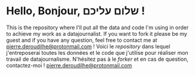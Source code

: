 # Hello, Bonjour, שלום עליכם !
This is the repository where I'll put all the data and code I'm using in order to achieve my work as a datajournalist. If you want to fork it please be my guest and if you have any question, feel free to contact me at pierre.deroudilhe@protonmail.com ! 
Voici le *repository* dans lequel j'entreposerai toutes les données et le code que j'utilise pour réaliser mon travail de datajournalisme. N'hésitez pas à le *forker* et en cas de question, contactez-moi ! pierre.deroudilhe@protonmail.com
